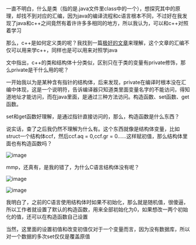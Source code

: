   一直不明白，什么是类（指的是.java文件里class中的一个），想探究其中的原理，却找不到对应的汇编，因为java的编译流程和c语言根本不同，不过好在我发现了java和c++之间竟然有着许许多多相同的地方，所以我认为，可以和c++对照着学习  

  那么，c++是如何定义类的呢？我找到一篇[极好的文章](https://bbs.pediy.com/thread-269611.htm)来理解，这个文章的汇编不仅可以用来学c++，同样也是可以用来对照学java  
  
  文中指出，c++的类和结构体十分类似，区别只在于类的变量有private修饰，那么private是干什么用的呢？  
  
  一开始我以为是某种含有指针的结构体，后来发现，private在编译时根本没在汇编中体现，这是一个说明符，告诉编译器只知道类里面变量名字的不能访问，得知道地址才能访问，而在java里面，是通过三种方法访问。构造函数、set函数、get函数。  
  
  set和get函数好理解，是通过指针直接访问的，那么，构造函数是什么东西？  
  
  说实话，查了之后我仍然不理解为什么有。这个东西就像是结构体变量，比如struct一个结构体ccf，然后ccf.aq = 0,ccf.gr = 0......这样赋初值，那么结构体里面也有构造函数吗？  
  
  ![image](https://user-images.githubusercontent.com/74129445/143681670-fc5ed021-b42f-40e4-a934-df7f648c2b67.png)  
  
  mmp，还真有，是我的错了，为什么C语言结构体没有呢？  
  
  ![image](https://user-images.githubusercontent.com/74129445/143681886-264a7c00-8603-4698-9923-bf165b77fb2c.png)  
  
  ![image](https://user-images.githubusercontent.com/74129445/143682004-cfa2f459-b214-4a64-a484-d8fff8a84c92.png)  
  
  
  我明白了，之前的C语言使用结构体时如果不初始化，那么就是随机值，很傻逼，所以工作者就设置了默认的构造函数，用来全部初始化为0，如果想改一两个初始化的值，还可以在构造函数自己设置  
  
  当然，这里面的设置初值和改变初值仅对于一个变量而言，因为没有数据库，所以对一个数据的多次set仅仅是覆盖原值
